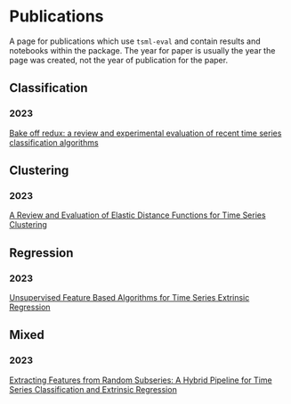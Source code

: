 # Publications

A page for publications which use `tsml-eval` and contain results and notebooks within
the package. The year for paper is usually the year the page was created, not the year
of publication for the paper.


## Classification

### 2023

[Bake off redux: a review and experimental evaluation of recent time series classification algorithms](./publications/2023/tsc_bakeoff/tsc_bakeoff_2023.ipynb)

## Clustering

### 2023

[A Review and Evaluation of Elastic Distance Functions for Time Series Clustering](./publications/2023/distance_based_clustering/distance_based_clustering.ipynb)

## Regression

### 2023

[Unsupervised Feature Based Algorithms for Time Series Extrinsic Regression](./publications/2023/tser_archive_expansion/tser_archive_expansion.ipynb)

## Mixed

### 2023

[Extracting Features from Random Subseries: A Hybrid Pipeline for Time Series Classification and Extrinsic Regression](./publications/2023/rist_pipeline/rist_pipeline.ipynb)
